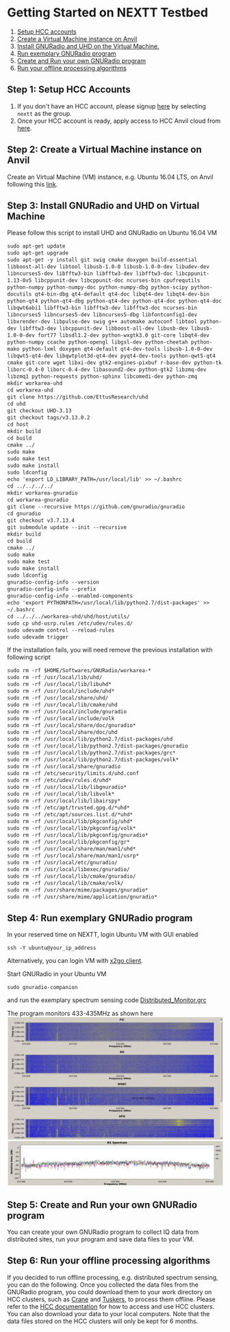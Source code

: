 # Getting Started on NEXTT Testbed

1. [Setup HCC accounts](#account)
2. [Create a Virtual Machine instance on Anvil](#anvil)
3. [Install GNURadio and UHD on the Virtual Machine.](#install)
4. [Run exemplary GNURadio program](#example)
5. [Create and Run your own GNURadio program](#program)
6. [Run your offline processing algorithms](#process)

## Step 1: Setup HCC Accounts <a name="account" class="anchor"></a>
1. If you don't have an HCC account, please signup [here](https://hcc.unl.edu/new-user-request) by selecting ```nextt``` as the group. 
2. Once your HCC account is ready, apply access to HCC Anvil cloud from [here](https://hcc.unl.edu/request-anvil-access).

## Step 2: Create a Virtual Machine instance on Anvil <a name="anvil" class="anchor"></a>
Create an Virtual Machine (VM) instance, e.g. Ubuntu 16.04 LTS, on Anvil following this [link](https://hcc-docs.unl.edu/display/HCCDOC/Anvil%3A+HCC%27s+Cloud). 

## Step 3: Install GNURadio and UHD on Virtual Machine <a name="install" class="anchor"></a>
Please follow this script to install UHD and GNURadio on Ubuntu 16.04 VM

```
sudo apt-get update
sudo apt-get upgrade
sudo apt-get -y install git swig cmake doxygen build-essential libboost-all-dev libtool libusb-1.0-0 libusb-1.0-0-dev libudev-dev libncurses5-dev libfftw3-bin libfftw3-dev libfftw3-doc libcppunit-1.13-0v5 libcppunit-dev libcppunit-doc ncurses-bin cpufrequtils python-numpy python-numpy-doc python-numpy-dbg python-scipy python-docutils qt4-bin-dbg qt4-default qt4-doc libqt4-dev libqt4-dev-bin python-qt4 python-qt4-dbg python-qt4-dev python-qt4-doc python-qt4-doc libqwt6abi1 libfftw3-bin libfftw3-dev libfftw3-doc ncurses-bin libncurses5 libncurses5-dev libncurses5-dbg libfontconfig1-dev libxrender-dev libpulse-dev swig g++ automake autoconf libtool python-dev libfftw3-dev libcppunit-dev libboost-all-dev libusb-dev libusb-1.0-0-dev fort77 libsdl1.2-dev python-wxgtk3.0 git-core libqt4-dev python-numpy ccache python-opengl libgsl-dev python-cheetah python-mako python-lxml doxygen qt4-default qt4-dev-tools libusb-1.0-0-dev libqwt5-qt4-dev libqwtplot3d-qt4-dev pyqt4-dev-tools python-qwt5-qt4 cmake git-core wget libxi-dev gtk2-engines-pixbuf r-base-dev python-tk liborc-0.4-0 liborc-0.4-dev libasound2-dev python-gtk2 libzmq-dev libzmq1 python-requests python-sphinx libcomedi-dev python-zmq
mkdir workarea-uhd
cd workarea-uhd
git clone https://github.com/EttusResearch/uhd
cd uhd
git checkout UHD-3.13
git checkout tags/v3.13.0.2
cd host
mkdir build
cd build
cmake ../
sudo make
sudo make test
sudo make install
sudo ldconfig
echo 'export LD_LIBRARY_PATH=/usr/local/lib' >> ~/.bashrc
cd ../../../../
mkdir workarea-gnuradio
cd workarea-gnuradio
git clone --recursive https://github.com/gnuradio/gnuradio
cd gnuradio
git checkout v3.7.13.4
git submodule update --init --recursive
mkdir build
cd build
cmake ../
sudo make
sudo make test
sudo make install
sudo ldconfig
gnuradio-config-info --version
gnuradio-config-info --prefix
gnuradio-config-info --enabled-components
echo 'export PYTHONPATH=/usr/local/lib/python2.7/dist-packages' >> ~/.bashrc
cd ../../../workarea-uhd/uhd/host/utils/
sudo cp uhd-usrp.rules /etc/udev/rules.d/
sudo udevadm control --reload-rules
sudo udevadm trigger

```

If the installation fails, you will need remove the previous installation with following script

```
sudo rm -rf $HOME/Softwares/GNURadio/workarea-*
sudo rm -rf /usr/local/lib/uhd/
sudo rm -rf /usr/local/lib/libuhd*
sudo rm -rf /usr/local/include/uhd*
sudo rm -rf /usr/local/share/uhd/
sudo rm -rf /usr/local/lib/cmake/uhd
sudo rm -rf /usr/local/include/gnuradio
sudo rm -rf /usr/local/include/volk
sudo rm -rf /usr/local/share/doc/gnuradio*
sudo rm -rf /usr/local/share/doc/uhd
sudo rm -rf /usr/local/lib/python2.7/dist-packages/uhd
sudo rm -rf /usr/local/lib/python2.7/dist-packages/gnuradio
sudo rm -rf /usr/local/lib/python2.7/dist-packages/grc*
sudo rm -rf /usr/local/lib/python2.7/dist-packages/volk*
sudo rm -rf /usr/local/share/gnuradio
sudo rm -rf /etc/security/limits.d/uhd.conf
sudo rm -rf /etc/udev/rules.d/uhd*
sudo rm -rf /usr/local/lib/libgnuradio*
sudo rm -rf /usr/local/lib/libvolk*
sudo rm -rf /usr/local/lib/libairspy*
sudo rm -rf /etc/apt/trusted.gpg.d/*uhd*
sudo rm -rf /etc/apt/sources.list.d/*uhd*
sudo rm -rf /usr/local/lib/pkgconfig/uhd*
sudo rm -rf /usr/local/lib/pkgconfig/volk*
sudo rm -rf /usr/local/lib/pkgconfig/gnuradio*
sudo rm -rf /usr/local/lib/pkgconfig/gr*
sudo rm -rf /usr/local/share/man/man1/uhd*
sudo rm -rf /usr/local/share/man/man1/usrp*
sudo rm -rf /usr/local/etc/gnuradio/
sudo rm -rf /usr/local/libexec/gnuradio/
sudo rm -rf /usr/local/lib/cmake/gnuradio/
sudo rm -rf /usr/local/lib/cmake/volk/
sudo rm -rf /usr/share/mime/packages/gnuradio*
sudo rm -rf /usr/share/mime/application/gnuradio*

```

## Step 4: Run exemplary GNURadio program  <a name="example" class="anchor"></a>
In your reserved time on NEXTT, login Ubuntu VM with GUI enabled
```
ssh -Y ubuntu@your_ip_address
```
Alternatively, you can login VM with [x2go client](https://hcc.unl.edu/docs/guides/anvil/connecting_to_linux_instances_using_x2go/).

Start GNURadio in your Ubuntu VM
```
sudo gnuradio-companion
```
and run the exemplary spectrum sensing code [Distributed_Monitor.grc](https://github.com/jianghengle/nextt/raw/master/client/static/docs/Distribute_Monitor.grc)

The program monitors 433-435MHz as shown here
![Waterfall](https://github.com/jianghengle/nextt/raw/master/client/static/docs/waterfall_433.png)
![Spectrum](https://github.com/jianghengle/nextt/raw/master/client/static/docs/spectrum_433.png)

## Step 5: Create and Run your own GNURadio program <a name="program" class="anchor"></a>
You can create your own GNURadio program to collect IQ data from distributed sites, run your program and save data files to your VM. 

## Step 6: Run your offline processing algorithms  <a name="process" class="anchor"></a>
If you decided to run offline processing, e.g. distributed spectrum sensing, you can do the following. Once you collected the data files from the GNURadio program, you could download them to your work directory on HCC clusters, such as [Crane](https://crane.unl.edu) and [Tuskers](https://tuskers.unl.edu), to process them offline. Please refer to the [HCC documentation](https://hcc-docs.unl.edu/display/HCCDOC/HCC+Documentation) for how to access and use HCC clusters. You can also download your data to your local computers. Note that the data files stored on the HCC clusters will only be kept for 6 months.
